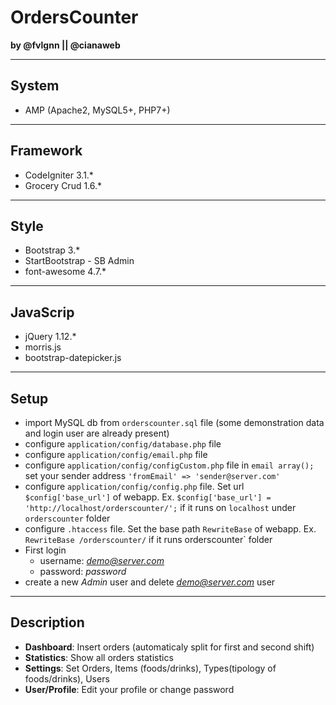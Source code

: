 # OrdersCounter
**by @fvlgnn || @cianaweb**

---

## System

* AMP (Apache2, MySQL5+, PHP7+)
---

## Framework

* CodeIgniter 3.1.*
* Grocery Crud 1.6.*
---

## Style

* Bootstrap 3.*
* StartBootstrap - SB Admin
* font-awesome 4.7.*
---

## JavaScrip

* jQuery 1.12.*
* morris.js
* bootstrap-datepicker.js 
---

## Setup

* import MySQL db from `orderscounter.sql` file (some demonstration data and login user are already present)
* configure `application/config/database.php` file
* configure `application/config/email.php` file
* configure `application/config/configCustom.php` file in `email array();` set your sender address `'fromEmail'	=> 'sender@server.com'`
* configure `application/config/config.php` file. Set url `$config['base_url']` of webapp. Ex.  `$config['base_url'] = 'http://localhost/orderscounter/';` if it runs on `localhost` under `orderscounter` folder
* configure `.htaccess` file. Set the base path `RewriteBase` of webapp. Ex. `RewriteBase /orderscounter/` if it runs orderscounter` folder 
* First login
	* username: *demo@server.com*
	* password: *password*
* create a new *Admin* user and delete *demo@server.com* user

---

## Description

* **Dashboard**: Insert orders (automaticaly split for first and second shift)
* **Statistics**: Show all orders statistics
* **Settings**: Set Orders, Items (foods/drinks), Types(tipology of foods/drinks), Users
* **User/Profile**: Edit your profile or change password

